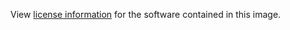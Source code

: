View [license information](https://www.powerdns.com/opensource.html) for the software contained in this image.
